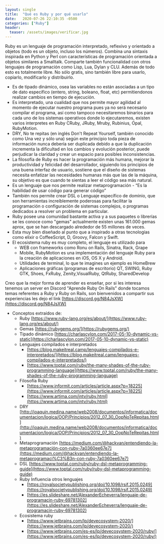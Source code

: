 ```yaml
---
layout: single
title:  "Qué es Ruby y por qué usarlo"
date:   2020-07-26 22:10:35 -0500
categories: ["Ruby"]
header:
  teaser: /assets/images/verificar.jpg
---
```


Ruby es un lenguaje de programación interpretado, reflexivo y orientado a objetos (todo es un objeto, incluso los números). Combina una sintaxis inspirada en Python y Perl con características de programación orientada a objetos similares a Smalltalk. Comparte también funcionalidad con otros lenguajes de programación como Lisp, Lua, Dylan y CLU. Además de todo esto es totalmente libre. No sólo gratis, sino también libre para usarlo, copiarlo, modificarlo y distribuirlo.

- Es de tipado dinámico, osea las variables no están asociadas a un tipo de dato específico (entero, string, boleano, float, etc) permitiendonos realizar cambios en tiempo de ejecución.
- Es interpretado, una cualidad que nos permite mayor agilidad al momento de ejecutar nuestro programa pues ya no será necesario compilar el programa, así como tampoco necesitaremos binarios para cada uno de los sistemas operativos donde lo ejecutaremos, existen varios interpretes en Ruby CRuby, JRuby, Mruby, Rubinius, Opal, RubyMotion.
- DRY, No te repitas (en inglés Don't Repeat Yourself, también conocido como Una vez y sólo una) según este principio toda pieza de información nunca debería ser duplicada debido a que la duplicación incrementa la dificultad en los cambios y evolución posterior, puede perjudicar la claridad y crear un espacio para posibles inconsistencias.
- La filosofía de Ruby es hacer la programación más humana, mejorar la productividad y felicidad del desarrollador, siguiendo los principios de una buena interfaz de usuario,  sostiene que el diseño de sistemas necesita enfatizar las necesidades humanas más que las de la máquina, su objetivo es que cuando te sientas a leer el código sea más natural.
- Es un lenguaje que nos permite realizar metaprogramación - “Es la habilidad de usar código para generar código”
- También nos permite crear DSL o Lenguaje específico de dominio, que son herramientas increíblemente poderosas para facilitar la programación o configuración de sistemas complejos, o programas dedicados a resolver un problema en particular.
- Ruby posee una comunidad bastante activa y a sus paquetes o librerías se les conoce como "gemas" actualmente existen unas 161.000 gemas aprox, que se han descargado alrededor de 55 millones de veces.
- Esta muy bien diseñado al punto que a inspirado a otras tecnologías como elixir o CoffeeScript, D, Groovy, Falcon y Swift.
- El ecosistema ruby es muy completo, el lenguaje es utilizado para
    - WEB con frameworks como Ronu on Rails, Sinatra, Rack, Grape
    - Mobile, RubyMotion es una implementación del lenguaje Ruby para la creación de aplicaciones en iOS, OS X y Android.
    - Utilidades de terminal, lo que te imagines un ejemplo es HomeBrew
    - Aplicaciones gráficas (programas de escritorio) QT, SWING, Ruby GTK, Shoes, FxRuby, Zenity,VisualRuby, QtRuby, SharedDevelop

Creo que la mejor forma de aprender es enseñar, por si les interesa tenemos un server en Discord "Aprende Ruby On Rails" donde tocamos temas referentes a Ruby y Ruby on Rails, son bienvenidos a compartir sus experiencias les dejo el link [https://discord.gg/N84JsXW](https://discord.gg/N84JsXW) 

- Conceptos extraídos de:
    - Ruby [https://www.ruby-lang.org/es/about/](https://www.ruby-lang.org/es/about/)
    - Gemas [https://rubygems.org/](https://rubygems.org/)
    - Tipado dinámico [https://charlascylon.com/2017-05-10-dynamic-vs-static](https://charlascylon.com/2017-05-10-dynamic-vs-static)
    - Lenguajes compilados e interpretados
        - [https://blog.makeitreal.camp/lenguajes-compilados-e-interpretados/](https://blog.makeitreal.camp/lenguajes-compilados-e-interpretados/)
        - [https://www.toptal.com/ruby/the-many-shades-of-the-ruby-programming-language](https://www.toptal.com/ruby/the-many-shades-of-the-ruby-programming-language)
    - Filosofía Ruby
        - [https://www.informit.com/articles/article.aspx?p=18225](https://www.informit.com/articles/article.aspx?p=18225)
        - [https://www.artima.com/intv/ruby.html](https://www.artima.com/intv/ruby.html)
    - DRY [http://joaquin.medina.name/web2008/documentos/informatica/documentacion/logica/OOP/Principios/2012_07_30_OopNoTeRepitas.html](http://joaquin.medina.name/web2008/documentos/informatica/documentacion/logica/OOP/Principios/2012_07_30_OopNoTeRepitas.html)
    - Metaprogramación [https://medium.com/@hackvan/entendiendo-la-metaprogramación-con-ruby-7a0360ee67e7](https://medium.com/@hackvan/entendiendo-la-metaprogramaci%C3%B3n-con-ruby-7a0360ee67e7)
    - DSL [https://www.toptal.com/ruby/ruby-dsl-metaprogramming-guide](https://www.toptal.com/ruby/ruby-dsl-metaprogramming-guide)
    - Ruby Influencia otros lenguajes
        - [https://royalsocietypublishing.org/doi/10.1098/rsif.2015.0249](https://royalsocietypublishing.org/doi/10.1098/rsif.2015.0249)
        - [https://es.slideshare.net/AlexanderEcheverra/lenguaje-de-programacin-ruby-69781302](https://es.slideshare.net/AlexanderEcheverra/lenguaje-de-programacin-ruby-69781302)
    - Ecosistema ruby
        - [https://www.jetbrains.com/lp/devecosystem-2020/](https://www.jetbrains.com/lp/devecosystem-2020/)
        - [https://www.jetbrains.com/es-es/lp/devecosystem-2020/ruby/](https://www.jetbrains.com/es-es/lp/devecosystem-2020/ruby/)